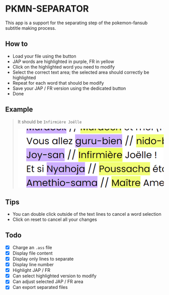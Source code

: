 # PKMN-SEPARATOR

This app is a support for the separating step of the pokemon-fansub subtitle making process.

## How to

- Load your file using the button
- JAP words are highlighted in purple, FR in yellow
- Click on the highlighted word you need to modify
- Select the correct text area; the selected area should correctly be highlighted
- Repeat for each word that should be modify
- Save your JAP / FR version using the dedicated button
- Done

## Example

> It should be `Infirmière Joëlle`
>
> ![Correcting FR text](public/correcting_example.gif)

## Tips

- You can double click outside of the text lines to cancel a word selection
- Click on reset to cancel all your changes

## Todo

- [x] Charge an `.ass` file
- [x] Display file content
- [x] Display only lines to separate
- [x] Display line number
- [x] Highlight JAP / FR
- [x] Can select highlighted version to modify
- [x] Can adjust selected JAP / FR area
- [x] Can export separated files
